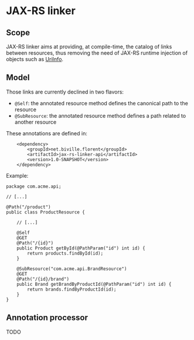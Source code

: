 # JAX-RS linker

## Scope

JAX-RS linker aims at providing, at compile-time, the catalog of links 
between resources, thus removing the need of JAX-RS runtime injection
of objects such as [UriInfo](http://docs.oracle.com/javaee/6/api/javax/ws/rs/core/UriInfo.html).

## Model

Those links are currently declined in two flavors:

 - `@Self`: the annotated resource method defines the canonical path to the resource
 - `@SubResource`: the annotated resource method defines a path related to another resource

These annotations are defined in:

```
	<dependency>
		<groupId>net.biville.florent</groupId>
		<artifactId>jax-rs-linker-api</artifactId>
		<version>1.0-SNAPSHOT</version>
	</dependency>
```

Example:

```
package com.acme.api;

// [...]

@Path("/product")
public class ProductResource {

	// [...]
	
	@Self
	@GET
	@Path("/{id}")
	public Product getById(@PathParam("id") int id) {
		return products.findById(id);
	}

	@SubResource("com.acme.api.BrandResource")
	@GET
	@Path("/{id}/brand")
	public Brand getBrandByProductId(@PathParam("id") int id) {
		return brands.findByProductId(id);
	}
}
```

## Annotation processor

TODO
